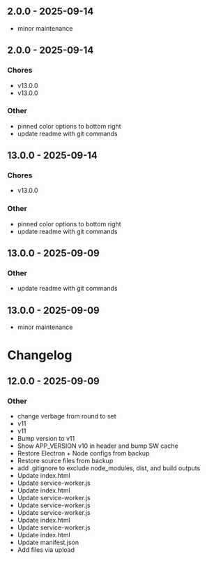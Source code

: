 ## 2.0.0 - 2025-09-14
- minor maintenance

## 2.0.0 - 2025-09-14
### Chores
- v13.0.0
- v13.0.0

### Other
- pinned color options to bottom right
- update readme with git commands

## 13.0.0 - 2025-09-14
### Chores
- v13.0.0

### Other
- pinned color options to bottom right
- update readme with git commands

## 13.0.0 - 2025-09-09
### Other
- update readme with git commands

## 13.0.0 - 2025-09-09
- minor maintenance

# Changelog

## 12.0.0 - 2025-09-09
### Other
- change verbage from round to set
- v11
- v11
- Bump version to v11
- Show APP_VERSION v10 in header and bump SW cache
- Restore Electron + Node configs from backup
- Restore source files from backup
- add .gitignore to exclude node_modules, dist, and build outputs
- Update index.html
- Update service-worker.js
- Update index.html
- Update service-worker.js
- Update service-worker.js
- Update service-worker.js
- Update index.html
- Update service-worker.js
- Update index.html
- Update manifest.json
- Add files via upload


